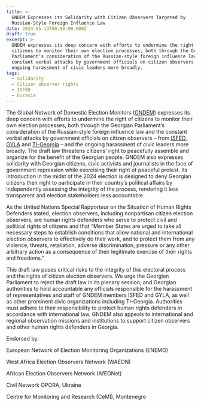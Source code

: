 ```yaml
---
title: >-
  GNDEM Expresses its Solidarity with Citizen Observers Targeted by
  Russian-Style Foreign Influence Law
date: 2024-05-13T00:00:00.000Z
draft: true
excerpt: >-
  GNDEM expresses its deep concern with efforts to undermine the right of
  citizens to monitor their own election processes, both through the Georgian
  Parliament’s consideration of the Russian-style foreign influence law and the
  constant verbal attacks by government officials on citizen observers and the
  ongoing harassment of civic leaders more broadly.
tags:
  - Solidarity
  - Citizen observer rights
  - ISFED
  - Eurasia
---
```


The Global Network of Domestic Election Monitors ([GNDEM](http://www.gndem.org)) expresses its deep concern with efforts to undermine the right of citizens to monitor their own election processes, both through the Georgian Parliament’s consideration of the Russian-style foreign influence law and the constant verbal attacks by government officials on citizen observers – from [ISFED](https://isfed.ge/), [GYLA](https://gyla.ge/en) and [TI-Georgia](https://www.transparency.ge/en) – and the ongoing harassment of civic leaders more broadly. The draft law threatens citizens’ right to peacefully assemble and organize for the benefit of the Georgian people. GNDEM also expresses solidarity with Georgian citizens, civic activists and journalists in the face of government repression while exercising their right of peaceful protest. Its introduction in the midst of the 2024 election is designed to deny Georgian citizens their right to participate in their country’s political affairs by independently assessing the integrity of the process, rendering it less transparent and election stakeholders less accountable. 

As the United Nations Special Rapporteur on the Situation of Human Rights Defenders stated, election observers, including nonpartisan citizen election observers, are human rights defenders who serve to protect civil and political rights of citizens and that “Member States are urged to take all necessary steps to establish conditions that allow national and international election observers to effectively do their work, and to protect them from any violence, threats, retaliation, adverse discrimination, pressure or any other arbitrary action as a consequence of their legitimate exercise of their rights and freedoms.”

This draft law poses critical risks to the integrity of this electoral process and the rights of citizen election observers. We urge the Georgian Parliament to reject the draft law in its plenary session, and Georgian authorities to hold accountable any officials responsible for the harassment of representatives and staff of GNDEM members ISFED and GYLA, as well as other prominent civic organizations including TI-Georgia. Authorities must adhere to their responsibility to protect human rights defenders in accordance with international law. GNDEM also appeals to international and regional observation missions and institutions to support citizen observers and other human rights defenders in Georgia.

Endorsed by:

European Network of Election Monitoring Organizations (ENEMO)

West Africa Election Observers Network (WAEON)

African Election Observers Network (AfEONet)

Civil Network OPORA, Ukraine

Centre for Monitoring and Research (CeMI), Montenegro
